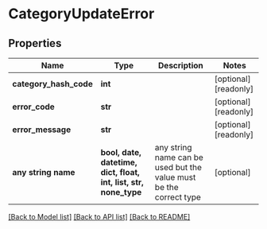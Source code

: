 # CategoryUpdateError


## Properties
Name | Type | Description | Notes
------------ | ------------- | ------------- | -------------
**category_hash_code** | **int** |  | [optional] [readonly] 
**error_code** | **str** |  | [optional] [readonly] 
**error_message** | **str** |  | [optional] [readonly] 
**any string name** | **bool, date, datetime, dict, float, int, list, str, none_type** | any string name can be used but the value must be the correct type | [optional]

[[Back to Model list]](../README.md#documentation-for-models) [[Back to API list]](../README.md#documentation-for-api-endpoints) [[Back to README]](../README.md)


